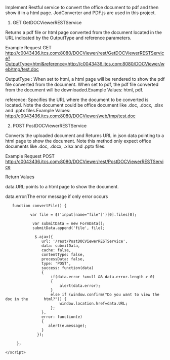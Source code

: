
Implement Restful service to convert the office document to pdf and then show it in a html page.
JodConverter and PDF.js are used in this project.

1. GET GetDOCViewerRESTService

Returns a pdf file or html page converted from the document located in the URL indicated by the OutputType and reference parameters.
 
Example Request
GET
http://c0043436.itcs.com:8080/DOCViewer/rest/GetDOCViewerRESTService?OutputType=html&reference=http://c0043436.itcs.com:8080/DOCViewer/web/tmp/test.doc

OutputType : When set to html, a html page will be rendered to show the pdf file converted from the document. When set to pdf, the pdf file converted from the document will be downloaded.Example Values: html, pdf.

reference: Specifies the URL where the document to be converted is located. Note the document could be office document like .doc, .docx, .xlsx and .pptx files.Example Values: http://c0043436.itcs.com:8080/DOCViewer/web/tmp/test.doc

 
2. POST PostDOCViewerRESTService

Converts the uploaded document and Returns URL in json data pointing to a html page to show the document. Note this method only expect office documents like .doc, .docx, .xlsx and .pptx files.
 
Example Request
POST
http://c0043436.itcs.com:8080/DOCViewer/rest/PostDOCViewerRESTService

Return Values

data.URL:points to a html page to show the document.

data.error:The error message if only error occurs

<html>
<head>
    <meta charset="utf-8">
    <script src="http://ajax.googleapis.com/ajax/libs/jquery/1.8/jquery.js"></script>
  
 
       function convertFile() {
 
               var file = $('input[name="file"]')[0].files[0];
 
                var submitData = new FormData();
                submitData.append('file', file);
 
                 $.ajax({
                    url: '/rest/PostDOCViewerRESTService',
                    data: submitData,
                    cache: false,
                    contentType: false,
                    processData: false,
                    type: 'POST',
                    success: function(data)
                    {
                        if(data.error !=null && data.error.length > 0)
                        {
                            alert(data.error);
                        }
                        else if (window.confirm("Do you want to view the doc in the       html?")) {
                            window.location.href=data.URL;
                        };
                    },
                    error: function(e)
                    {
                       alert(e.message);
                    }
                  });
 
         };
 
    </script>
</head>
<body>
</body>
</html>
